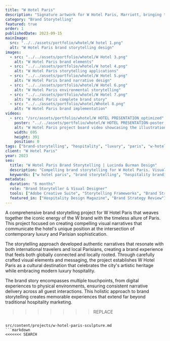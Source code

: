 ```yaml
---
title: "W Hotel Paris"
description: "Signature artwork for W Hotel Paris, Marriott, bringing the brand’s story to life in collaboration with Manuelle Gautrand Architecture and the wider design and interiors team."
category: "Brand Storytelling"
featured: true
order: 1
publishedDate: 2023-09-15
mainImage:
  src: "../../assets/portfolio/whotel/W hotel 1.png"
  alt: "W Hotel Paris brand storytelling design"
images:
  - src: "../../assets/portfolio/whotel/W Hotel 3.png"
    alt: "W Hotel Paris brand elements"
  - src: "../../assets/portfolio/whotel/W hotel 4.png"
    alt: "W Hotel Paris storytelling applications"
  - src: "../../assets/portfolio/whotel/W Hotel 5.png"
    alt: "W Hotel Paris brand narrative design"
  - src: "../../assets/portfolio/whotel/W Hotel 6.png"
    alt: "W Hotel Paris environmental storytelling"
  - src: "../../assets/portfolio/whotel/W Hotel 7.png"
    alt: "W Hotel Paris complete brand story"
  - src: "../../assets/portfolio/whotel/Whotel 8.png"
    alt: "W Hotel Paris brand implementation"
videos:
  - src: "/src/assets/portfolio/whotel/W HOTEL PRESENTATION_optimized"
    poster: "../../assets/portfolio/whotel/W HOTEL PRESENTATION-poster.png"
    alt: "W Hotel Paris project board video showcasing the illustration narrative"
    width: 695
    height: 391
    position: 0
tags: ["brand-storytelling", "hospitality", "luxury", "paris", "w-hotel", "narrative-design"]
client: "W Hotel Paris"
year: 2023
seo:
  title: "W Hotel Paris Brand Storytelling | Lucinda Burman Design"
  description: "Compelling brand storytelling for W Hotel Paris. Visual narratives that capture Parisian luxury hospitality essence."
  keywords: ["w hotel paris", "brand storytelling", "hospitality branding", "luxury hotel design", "paris hotel branding"]
metadata:
  duration: "6 months"
  role: "Brand Storyteller & Visual Designer"
  tools: ["Adobe Creative Suite", "Storytelling Frameworks", "Brand Strategy"]
  featured_in: ["Hospitality Design Magazine", "Brand Strategy Review"]
---
```


A comprehensive brand storytelling project for W Hotel Paris that weaves together the iconic energy of the W brand with the timeless allure of Paris. This project focused on creating compelling visual narratives that communicate the hotel's unique position at the intersection of contemporary luxury and Parisian sophistication.

The storytelling approach developed authentic narratives that resonate with both international travelers and local Parisians, creating a brand experience that feels both globally connected and locally rooted. Through carefully crafted visual elements and messaging, the project establishes W Hotel Paris as a cultural destination that celebrates the city's artistic heritage while embracing modern luxury hospitality.

The brand story encompasses multiple touchpoints, from digital experiences to physical environments, ensuring consistent narrative delivery across all guest interactions. This holistic approach to brand storytelling creates memorable experiences that extend far beyond traditional hospitality marketing.
>>>>>>>REPLACE
```

src/content/projects/w-hotel-paris-sculpture.md
```markdown
<<<<<<< SEARCH
